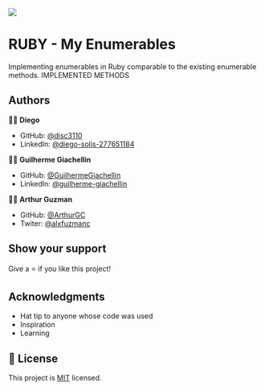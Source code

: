![](https://img.shields.io/badge/Microverse-blueviolet)

# RUBY - My Enumerables

Implementing enumerables in Ruby comparable to the existing enumerable methods.
IMPLEMENTED METHODS

## Authors

🧑‍💻 **Diego**

- GitHub: [@disc3110](https://github.com/disc3110)
- LinkedIn: [@diego-solis-277651184](https://www.linkedin.com/in/diego-solis-277651184/)

🧑‍💻 **Guilherme Giachellin**

- GitHub: [@GuilhermeGiachellin](https://github.com/GuilhermeGiachellin)
- LinkedIn: [@guilherme-giachellin](https://www.linkedin.com/in/guilherme-giachellin-2599771b9/)

🧑‍💻 **Arthur Guzman**

- GitHub: [@ArthurGC](https://github.com/ArthurGC)
- Twiter: [@alxfuzmanc](https://www.linkedin.com/in/alxguzmanc/)

## Show your support

Give a ⭐️ if you like this project!

## Acknowledgments

- Hat tip to anyone whose code was used
- Inspiration
- Learning

## 📝 License

This project is [MIT](./LICENSE) licensed.
